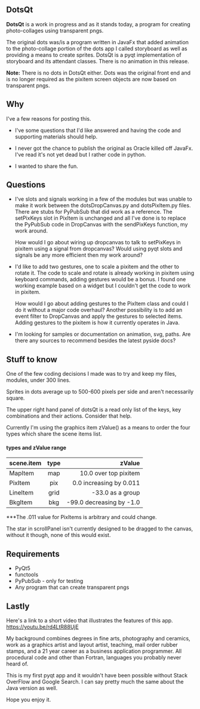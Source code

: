 ## DotsQt

**DotsQt** is a work in progress and as it stands today, a program for creating photo-collages using transparent pngs.

The original dots was/is a program written in JavaFx that added animation to the photo-collage portion of the dots app I called storyboard as well as providing a means to create sprites. DotsQt is a pyqt implementation of storyboard and its attendant classes. There is no animation in this release.

**Note:** There is no dots in DotsQt either. Dots was the original front end and is no longer required as the pixitem screen objects are now based on transparent pngs.


## Why

I've a few reasons for posting this. 

* I've some questions that I'd like answered and having the code and supporting materials should help.

* I never got the chance to publish the original as Oracle killed off JavaFx. I've read it's not yet dead but I rather code in python.

* I wanted to share the fun. 

## Questions

* I've slots and signals working in a few of the modules but was unable to make it work between the dotsDropCanvas.py and dotsPixItem.py files. There are stubs for PyPubSub that did work as a reference. The setPixKeys slot in PixItem is unchanged and all I've done is to replace the PyPubSub code in DropCanvas with the sendPixKeys function, my work around.


	How would I go about wiring up dropcanvas to talk to setPixKeys in pixitem using a signal from dropcanvas?  Would using pyqt slots and signals be any more efficient then my work around?   

* I'd like to add two gestures, one to scale a pixitem and the other to rotate it.  The code to scale and rotate is already working in pixitem using keyboard commands, adding gestures would be a bonus. I found one working example based on a widget but I couldn't get the code to work in pixitem.

	How would I go about adding gestures to the PixItem class and could I do it without a major code overhaul?  Another possibility is to add an event filter to DropCanvas and apply the gestures to selected items. Adding gestures to the pixitem is how it currently operates in Java.

* I'm looking for samples or documentation on animation, svg, paths. Are there any sources to recommend besides the latest pyside docs?


## Stuff to know

One of the few coding decisions I made was to try and keep my files, modules, under 300 lines.  

Sprites in dots average up to 500-600 pixels per side and aren't necessarily square.

The upper right hand panel of dotsQt is a read only list of the keys, key combinations and their actions. Consider that help. 

Currently I'm using the graphics item zValue() as a means to order the four types which share the scene items list.

#### types and zValue range

| scene.item  | type  | zValue |
|:------------- |:---------------:| -------------:|
| MapItem | map | 10.0 over top pixitem |
| PixItem | pix  |  0.0 increasing by 0.011 |  
| LineItem  | grid   | -33.0 as a group |
| BkgItem   | bkg | -99.0 decreasing by -1.0 |

***The .011 value for PixItems is arbitrary and could change.

The star in scrollPanel isn't currently designed to be dragged to the canvas, without it though, none of this would exist.

## Requirements
* PyQt5
* functools
* PyPubSub - only for testing 
* Any program that can create transparent pngs

## Lastly

Here's a link to a short video that illustrates the features of this app. <https://youtu.be/rd4LtR88UjE>

My background combines degrees in fine arts, photography and ceramics, work as a graphics artist and layout artist, teaching, mail order rubber stamps, and a 21 year career as a business application programmer. All procedural code and other than Fortran, languages you probably never heard of. 

This is my first pyqt app and it wouldn't have been possible without Stack OverFlow and Google Search. I can say pretty much the same about the Java version as well.

Hope you enjoy it.








  







 